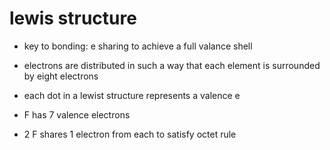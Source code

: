 # lewis structure

- key to bonding: e sharing to achieve a full valance shell

- electrons are distributed in such a way that each element is surrounded by eight electrons

- each dot in a lewist structure represents a valence e

- F has 7 valence electrons

- 2 F shares 1 electron from each to satisfy octet rule
